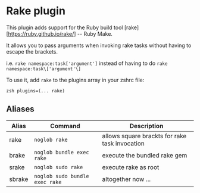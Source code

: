 # Rake plugin

This plugin adds support for the Ruby build tool
[rake][https://ruby.github.io/rake/] -- Ruby Make.

It allows you to pass arguments when invoking rake tasks without having to
escape the brackets.

i.e. `rake namespace:task['argument']` instead of having to do `rake
namespace:task\['argument'\]`

To use it, add `rake` to the plugins array in your zshrc file:

```zsh plugins=(... rake) ```

## Aliases

| Alias  | Command                         | Description                                    |
|--------|---------------------------------|------------------------------------------------|
| rake   | `noglob rake`                   | allows square brackts for rake task invocation |
| brake  | `noglob bundle exec rake`       | execute the bundled rake gem                   |
| srake  | `noglob sudo rake`              | execute rake as root                           |
| sbrake | `noglob sudo bundle exec rake`  | altogether now ...                             | 


